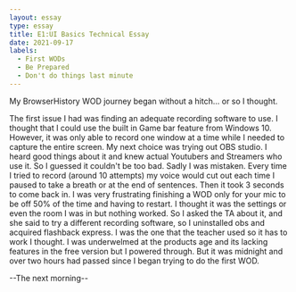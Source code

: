 ```yaml
---
layout: essay
type: essay
title: E1:UI Basics Technical Essay
date: 2021-09-17
labels:
  - First WODs
  - Be Prepared 
  - Don't do things last minute
---
```

My BrowserHistory WOD journey began without a hitch... or so I thought.

The first issue I had was finding an adequate recording software to use. I thought that I could use the built in Game bar feature from Windows 10. However, it was only able to record one window at a time while I needed to capture the entire screen. My next choice was trying out OBS studio. I heard good things about it and knew actual Youtubers and Streamers who use it. So I guessed it couldn't be too bad. Sadly I was mistaken. Every time I tried to record (around 10 attempts) my voice would cut out each time I paused to take a breath or at the end of sentences. Then it took 3 seconds to come back in. I was very frustrating finishing a WOD only for your mic to be off 50% of the time and having to restart. I thought it was the settings or even the room I was in but nothing worked. So I asked the TA about it, and she said to try a different recording software, so I uninstalled obs and acquired flashback express. I was the one that the teacher used so it has to work I thought. I was underwelmed at the products age and its lacking features in the free version but I powered through. But it was midnight and over two hours had passed since I began trying to do the first WOD.

--The next morning--
  
